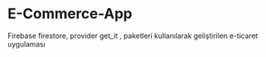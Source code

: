 # E-Commerce-App
 Firebase firestore, provider get_it , paketleri kullanılarak geliştirilen e-ticaret uygulaması
